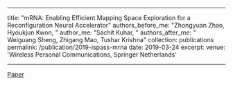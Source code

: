
<!-- title: "mRNA: Enabling Efficient Mapping Space Exploration for a Reconfiguration Neural Accelerator"
collection: publications
permalink: /publication/2019-ispass-mrna
excerpt: 
date: 2019-03-24
venue: 'IEEE International Symposium on Performance Analysis of Systems and Software (ISPASS)'
paperurl: 
authors_before_me: "Zhongyuan Zhao, Hyoukjun Kwon, "
author_me: "Sachit Kuhar,"
authors_after_me: "Weiguang Sheng, Zhigang Mao, Tushar Krishna" 
 -->

<!-- This paper is about the number 1. The number 2 is left for future work. -->
<!-- 
[Paper](https://ieeexplore.ieee.org/abstract/document/8695674)

Deep learning accelerators have emerged to enable energy-efficient and high-throughput inference from edge devices such as self-driving cars and smartphones, to data centers for batch inference such as recommendation systems. However, the actual energy efficiency and throughput of a deep learning accelerator depends on the deep neural network (DNN) loop nest mapping on the processing element array of an accelerator. Moreover, the efficiency of a mapping dramatically changes by the target DNN layer dimensions and available hardware resources. Therefore, the optimal mapping search problem is a non-trivial high-dimensional optimization problem. Although several tools and frameworks exist for compiling to CPUs and GPUs, we lack similar tools for deep learning accelerators.

To deal with the optimized mapping search problem in deep learning accelerators, we propose mRNA (mapper for reconfigurable neural accelerators), which automatically searches optimal mappings using heuristics based on domain knowledge about deep learning and an energy/runtime cost evaluation framework. mRNA targets MAERI, a recently proposed opensource deep learning accelerator that provides flexibility via reconfigurable interconnects, to run the unique mappings for each layer generated by mRNA. In realistic machine learning workloads from MLPerf, the optimal mappings identified by mRNA framework provides 15% to 26% lower runtime and 55% to 64% lower energy for convolutional layers and 24% to 67% lower runtime and maximum 67% lower energy for fully connected layers compared to simple reference mappings manually picked for each layer.-->

<!-- Recommended citation: Your Name, You. (2009). "Paper Title Number 1." <i>Journal 1</i>. 1(1). -->


---
title: "mRNA: Enabling Efficient Mapping Space Exploration for a Reconfiguration Neural Accelerator"
authors_before_me: "Zhongyuan Zhao, Hyoukjun Kwon, "
author_me: "Sachit Kuhar, "
authors_after_me: " Weiguang Sheng, Zhigang Mao, Tushar Krishna"
collection: publications
permalink: /publication/2019-ispass-mrna
date: 2019-03-24
excerpt: 
venue: 'Wireless Personal Communications, Springer Netherlands'

---
<!-- This paper is about the number 2. The number 3 is left for future work. -->

[Paper](https://ieeexplore.ieee.org/abstract/document/8695674)

<!-- Recommended citation: Your Name, You. (2010). "Paper Title Number 2." <i>Journal 1</i>. 1(2). -->
